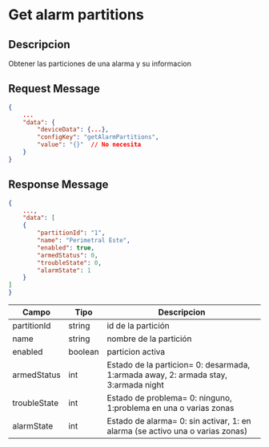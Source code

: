 # Get alarm partitions

## Descripcion

Obtener las particiones de una alarma y su informacion

## Request Message

```json
{
    ...
    "data": {
        "deviceData": {...},
        "configKey": "getAlarmPartitions",
        "value": "{}"  // No necesita
    }
}
```

## Response Message

```json
{
    ...,
    "data": [
    {
        "partitionId": "1",
        "name": "Perimetral Este",
        "enabled": true,
        "armedStatus": 0,
        "troubleState": 0,
        "alarmState": 1
    }
]
}
```

| Campo        | Tipo    | Descripcion                                                                         |
| ------------ | ------- | ----------------------------------------------------------------------------------- |
| partitionId  | string  | id de la partición                                                                  |
| name         | string  | nombre de la partición                                                              |
| enabled      | boolean | particion activa                                                                    |
| armedStatus  | int     | Estado de la particion= 0: desarmada, 1:armada away, 2: armada stay, 3:armada night |
| troubleState | int     | Estado de problema= 0: ninguno, 1:problema en una o varias zonas                    |
| alarmState   | int     | Estado de alarma= 0: sin activar, 1: en alarma (se activo una o varias zonas)       |
